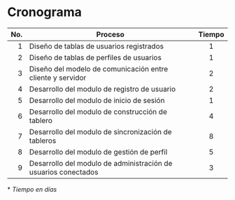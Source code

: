 # Cronograma

No.  | Proceso                                                        | Tiempo
----:|----------------------------------------------------------------|:------:
 1   | Diseño de tablas de usuarios registrados                       | 1
 2   | Diseño de tablas de perfiles de usuarios                       | 1
 3   | Diseño del modelo de comunicación entre cliente y servidor     | 2
 4   | Desarrollo del modulo de registro de usuario                   | 2
 5   | Desarrollo del modulo de inicio de sesión                      | 1
 6   | Desarrollo del modulo de construcción de tablero               | 4
 7   | Desarrollo del modulo de sincronización de tableros            | 8
 8   | Desarrollo del modulo de gestión de perfil                     | 5
 9   | Desarrollo del modulo de administración de usuarios conectados | 3

\* _Tiempo en días_
